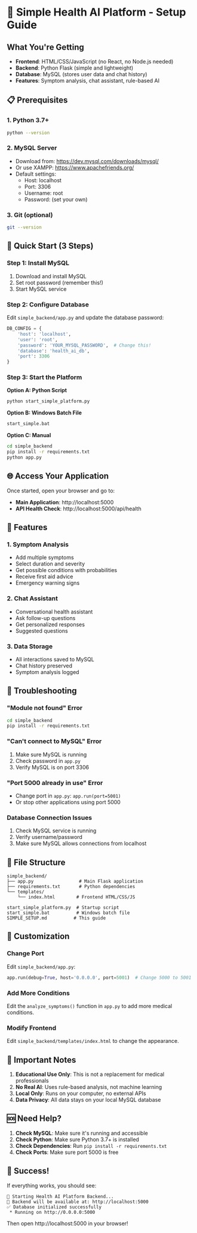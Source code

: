 # 🚀 Simple Health AI Platform - Setup Guide

## What You're Getting
- **Frontend**: HTML/CSS/JavaScript (no React, no Node.js needed)
- **Backend**: Python Flask (simple and lightweight)
- **Database**: MySQL (stores user data and chat history)
- **Features**: Symptom analysis, chat assistant, rule-based AI

## 📋 Prerequisites

### 1. Python 3.7+
```bash
python --version
```

### 2. MySQL Server
- Download from: https://dev.mysql.com/downloads/mysql/
- Or use XAMPP: https://www.apachefriends.org/
- Default settings:
  - Host: localhost
  - Port: 3306
  - Username: root
  - Password: (set your own)

### 3. Git (optional)
```bash
git --version
```

## 🚀 Quick Start (3 Steps)

### Step 1: Install MySQL
1. Download and install MySQL
2. Set root password (remember this!)
3. Start MySQL service

### Step 2: Configure Database
Edit `simple_backend/app.py` and update the database password:
```python
DB_CONFIG = {
    'host': 'localhost',
    'user': 'root',
    'password': 'YOUR_MYSQL_PASSWORD',  # Change this!
    'database': 'health_ai_db',
    'port': 3306
}
```

### Step 3: Start the Platform
**Option A: Python Script**
```bash
python start_simple_platform.py
```

**Option B: Windows Batch File**
```bash
start_simple.bat
```

**Option C: Manual**
```bash
cd simple_backend
pip install -r requirements.txt
python app.py
```

## 🌐 Access Your Application

Once started, open your browser and go to:
- **Main Application**: http://localhost:5000
- **API Health Check**: http://localhost:5000/api/health

## 🎯 Features

### 1. Symptom Analysis
- Add multiple symptoms
- Select duration and severity
- Get possible conditions with probabilities
- Receive first aid advice
- Emergency warning signs

### 2. Chat Assistant
- Conversational health assistant
- Ask follow-up questions
- Get personalized responses
- Suggested questions

### 3. Data Storage
- All interactions saved to MySQL
- Chat history preserved
- Symptom analysis logged

## 🔧 Troubleshooting

### "Module not found" Error
```bash
cd simple_backend
pip install -r requirements.txt
```

### "Can't connect to MySQL" Error
1. Make sure MySQL is running
2. Check password in `app.py`
3. Verify MySQL is on port 3306

### "Port 5000 already in use" Error
- Change port in `app.py`: `app.run(port=5001)`
- Or stop other applications using port 5000

### Database Connection Issues
1. Check MySQL service is running
2. Verify username/password
3. Make sure MySQL allows connections from localhost

## 📁 File Structure
```
simple_backend/
├── app.py                 # Main Flask application
├── requirements.txt       # Python dependencies
└── templates/
    └── index.html        # Frontend HTML/CSS/JS

start_simple_platform.py  # Startup script
start_simple.bat          # Windows batch file
SIMPLE_SETUP.md          # This guide
```

## 🎨 Customization

### Change Port
Edit `simple_backend/app.py`:
```python
app.run(debug=True, host='0.0.0.0', port=5001)  # Change 5000 to 5001
```

### Add More Conditions
Edit the `analyze_symptoms()` function in `app.py` to add more medical conditions.

### Modify Frontend
Edit `simple_backend/templates/index.html` to change the appearance.

## 🚨 Important Notes

1. **Educational Use Only**: This is not a replacement for medical professionals
2. **No Real AI**: Uses rule-based analysis, not machine learning
3. **Local Only**: Runs on your computer, no external APIs
4. **Data Privacy**: All data stays on your local MySQL database

## 🆘 Need Help?

1. **Check MySQL**: Make sure it's running and accessible
2. **Check Python**: Make sure Python 3.7+ is installed
3. **Check Dependencies**: Run `pip install -r requirements.txt`
4. **Check Ports**: Make sure port 5000 is free

## 🎉 Success!

If everything works, you should see:
```
🚀 Starting Health AI Platform Backend...
📍 Backend will be available at: http://localhost:5000
✅ Database initialized successfully
 * Running on http://0.0.0.0:5000
```

Then open http://localhost:5000 in your browser!
